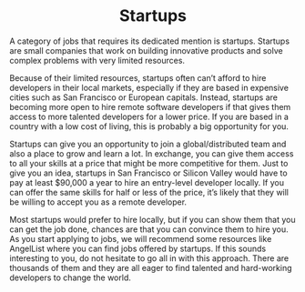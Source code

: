 <h1 align="center">Startups</h1>

A category of jobs that requires its dedicated mention is startups. Startups are small companies that work on building innovative products and solve complex problems with very limited resources.

Because of their limited resources, startups often can’t afford to hire developers in their local markets, especially if they are based in expensive cities such as San Francisco or European capitals. Instead, startups are becoming more open to hire remote software developers if that gives them access to more talented developers for a lower price. If you are based in a country with a low cost of living, this is probably a big opportunity for you.

Startups can give you an opportunity to join a global/distributed team and also a place to grow and learn a lot. In exchange, you can give them access to all your skills at a price that might be more competitive for them. Just to give you an idea, startups in San Francisco or Silicon Valley would have to pay at least $90,000 a year to hire an entry-level developer locally. If you can offer the same skills for half or less of the price, it’s likely that they will be willing to accept you as a remote developer.

Most startups would prefer to hire locally, but if you can show them that you can get the job done, chances are that you can convince them to hire you. As you start applying to jobs, we will recommend some resources like AngelList where you can find jobs offered by startups. If this sounds interesting to you, do not hesitate to go all in with this approach. There are thousands of them and they are all eager to find talented and hard-working developers to change the world.
